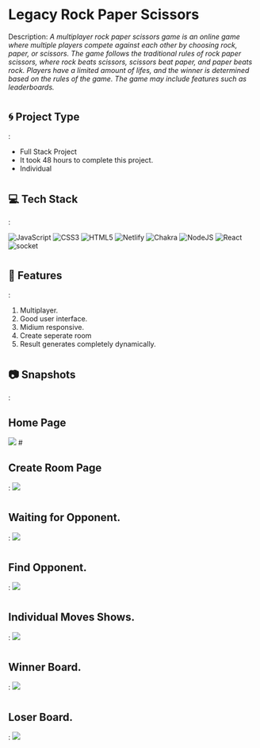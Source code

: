 # Legacy Rock Paper Scissors

<p>
<bdi>Description:  </bdi><i>A multiplayer rock paper scissors game is an online game where multiple players compete against each other by choosing rock, paper, or scissors. The game follows the traditional rules of rock paper scissors, where rock beats scissors, scissors beat paper, and paper beats rock. Players have a limited amount of lifes, and the winner is determined based on the rules of the game. The game may include features such as leaderboards.</i>
</p>


# <h2>🌀 Project Type</h2>:
<ul>
    <li>Full Stack Project</li>
    <li>It took 48 hours to complete this project.</li>
    <li>Individual</li>
</ul>

# <h2>💻 Tech Stack</h2>:
![JavaScript](https://img.shields.io/badge/javascript-%23323330.svg?style=for-the-badge&logo=javascript&logoColor=%23F7DF1E) ![CSS3](https://img.shields.io/badge/css3-%231572B6.svg?style=for-the-badge&logo=css3&logoColor=white) ![HTML5](https://img.shields.io/badge/html5-%23E34F26.svg?style=for-the-badge&logo=html5&logoColor=white) ![Netlify](https://img.shields.io/badge/netlify-%23000000.svg?style=for-the-badge&logo=netlify&logoColor=#00C7B7)  ![Chakra](https://img.shields.io/badge/chakra-%234ED1C5.svg?style=for-the-badge&logo=chakraui&logoColor=white) ![NodeJS](https://img.shields.io/badge/node.js-6DA55F?style=for-the-badge&logo=node.js&logoColor=white) ![React](https://img.shields.io/badge/react-%2320232a.svg?style=for-the-badge&logo=react&logoColor=%2361DAFB) ![socket](https://img.shields.io/badge/socket.io-%23593d88.svg?style=for-the-badge&logo=redux&logoColor=white)

# <h2>🤨 Features</h2>:
<ol>
    <li>Multiplayer.</li>
    <li>Good user interface.</li>
    <li>Midium responsive.</li>
    <li>Create seperate room</li>
    <li>Result generates completely dynamically.</li>
</ol>

# <h2>📷 Snapshots</h2>:
<h2>Home Page</h2>
<img src="https://user-images.githubusercontent.com/108677306/233177994-8fc1278e-2650-4e30-85e8-678dab9fa5c0.PNG"/>
# <h2>Create Room Page</h2>:
<img src="https://user-images.githubusercontent.com/108677306/233178217-fff7a751-e015-4b92-9fc8-96a3a476a4d8.PNG"/>

# <h2>Waiting for Opponent.</h2>:
<img src="https://user-images.githubusercontent.com/108677306/233180495-6b7cb49a-f901-4bb4-83ca-92678602398e.PNG"/>

# <h2>Find Opponent.</h2>:
<img src="https://user-images.githubusercontent.com/108677306/233183390-00bc6a80-6967-424a-9c2a-70152a123b77.PNG"/>

# <h2>Individual Moves Shows.</h2>:
<img src="https://user-images.githubusercontent.com/108677306/233183100-d843dab9-a60a-4022-9ee7-e7313035120b.PNG"/>

# <h2>Winner Board.</h2>:
<img src="https://user-images.githubusercontent.com/108677306/233181826-1987e2fa-7866-4a69-b317-6357622416a3.PNG" />

# <h2>Loser Board.</h2>:
<img src="https://user-images.githubusercontent.com/108677306/233182020-efd09233-6983-47a7-9e47-9642ea13b364.png" />
